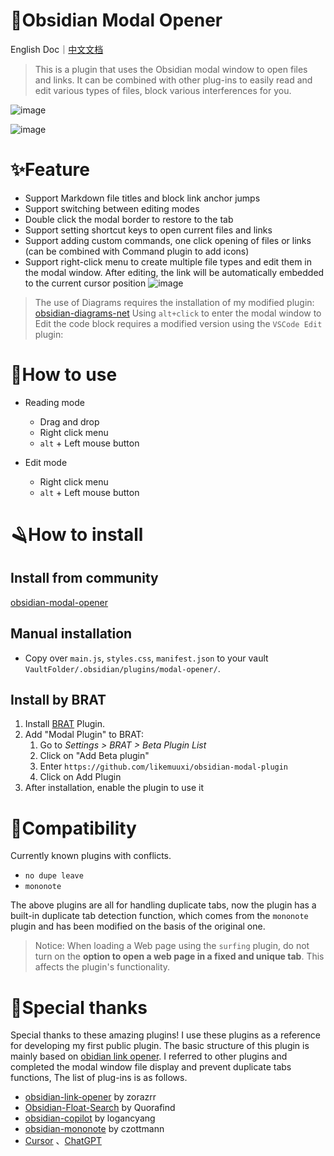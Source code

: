 # 🎉Obsidian Modal Opener

English Doc｜[中文文档](https://github.com/likemuuxi/obsidian-modal-plugin/blob/main/README-ZH.md)

> This is a plugin that uses the Obsidian modal window to open files and links.
> It can be combined with other plug-ins to easily read and edit various types of files, block various interferences for you.

![image](https://github.com/user-attachments/assets/dd59221d-701e-4ca6-9235-807c2b5ea1fa)

![image](https://github.com/user-attachments/assets/f826b237-f1b9-4b3a-bf1b-2b2c43a32325)

# ✨Feature

- Support Markdown file titles and block link anchor jumps
- Support switching between editing modes
- Double click the modal border to restore to the tab
- Support setting shortcut keys to open current files and links
- Support adding custom commands, one click opening of files or links (can be combined with Command plugin to add icons)
- Support right-click menu to create multiple file types and edit them in the modal window. After editing, the link will be automatically embedded to the current cursor position
  ![image](https://github.com/user-attachments/assets/a6303d46-10a1-4f82-a758-5dd6ddfbec40)

> The use of Diagrams requires the installation of my modified plugin: [obsidian-diagrams-net](https://github.com/likemuuxi/obsidian-diagrams-net)
> Using `alt+click` to enter the modal window to Edit the code block requires a modified version using the `VSCode Edit` plugin: 

# 🎯How to use

- Reading mode

  - Drag and drop
  - Right click menu
  - `alt` + Left mouse button
- Edit mode

  - Right click menu
  - `alt` + Left mouse button

# 🪒How to install

## Install from community

[obsidian-modal-opener](https://obsidian.md/plugins?id=modal-opener)

## Manual installation

- Copy over `main.js`, `styles.css`, `manifest.json` to your vault `VaultFolder/.obsidian/plugins/modal-opener/`.

## Install by BRAT

1. Install [BRAT](https://github.com/TfTHacker/obsidian42-brat) Plugin.
2. Add "Modal Plugin" to BRAT:
   1. Go to *Settings > BRAT > Beta Plugin List*
   2. Click on "Add Beta plugin"
   3. Enter `https://github.com/likemuuxi/obsidian-modal-plugin`
   4. Click on Add Plugin
3. After installation, enable the plugin to use it

# 🚧Compatibility

Currently known plugins with conflicts.

- `no dupe leave`
- `mononote`

The above plugins are all for handling duplicate tabs, now the plugin has a built-in duplicate tab detection function, which comes from the `mononote` plugin and has been modified on the basis of the original one.

> Notice: When loading a Web page using the `surfing` plugin, do not turn on the **option to open a web page in a fixed and unique tab**. This affects the plugin's functionality.

# 🥰Special thanks

Special thanks to these amazing plugins! I use these plugins as a reference for developing my first public plugin. The basic structure of this plugin is mainly based on [obidian link opener](https://github.com/zorazrr/obsidian-link-opener). I referred to other plugins and completed the modal window file display and prevent duplicate tabs functions, The list of plug-ins is as follows.

- [obsidian-link-opener](https://github.com/zorazrr/obsidian-link-opener) by zorazrr
- [Obsidian-Float-Search](https://github.com/Quorafind/Obsidian-Float-Search) by Quorafind
- [obsidian-copilot](https://github.com/logancyang/obsidian-copilot) by logancyang
- [obsidian-mononote](https://github.com/czottmann/obsidian-mononote/tree/main) by czottmann
- [Cursor](https://www.cursor.com/) 、[ChatGPT](https://chatgpt.com/)

